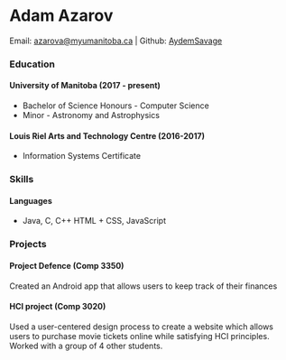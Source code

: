 # Adam Azarov

Email: [azarova@myumanitoba.ca](mailto:azarova@myumanitoba.ca) | Github: [AydemSavage](https://github.com/AydemSavage)

### Education

#### University of Manitoba (2017 - present)
* Bachelor of Science Honours - Computer Science
* Minor - Astronomy and Astrophysics

#### Louis Riel Arts and Technology Centre (2016-2017)
* Information Systems Certificate

### Skills

#### Languages
* Java, C, C++ HTML + CSS, JavaScript

### Projects

#### Project Defence (Comp 3350)
Created an Android app that allows users to keep track of their finances

#### HCI project (Comp 3020)
Used a user-centered design process to create a website which allows users to purchase movie tickets online while satisfying HCI principles. Worked with a group of 4 other students.
